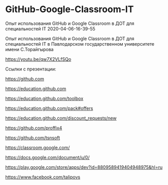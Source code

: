 # GitHub-Google-Classroom-IT
Опыт использования GitHub и Google Classroom в ДОТ для специальностей IT 2020-04-06-16-39-55

Опыт использования GitHub и Google Classroom в ДОТ для специальностей IT в Павлодарском государственном университете
имени С.Торайгырова

https://youtu.be/qw7X2VLfSQo

Ссылки с презентации:

https://github.com

https://education.github.com

https://education.github.com/toolbox

https://education.github.com/pack#offers

https://education.github.com/discount_requests/new

https://github.com/proffix4

https://github.com/tsnsoft

https://classroom.google.com/

https://docs.google.com/document/u/0/

https://play.google.com/store/apps/dev?id=8809589419404948975&hl=ru

https://www.facebook.com/talipovs

